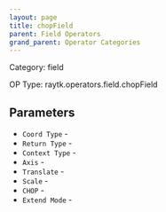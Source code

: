 ```yaml
---
layout: page
title: chopField
parent: Field Operators
grand_parent: Operator Categories
---
```


Category: field

OP Type: raytk.operators.field.chopField

## Parameters

* `Coord Type` - 
* `Return Type` - 
* `Context Type` - 
* `Axis` - 
* `Translate` - 
* `Scale` - 
* `CHOP` - 
* `Extend Mode` -
